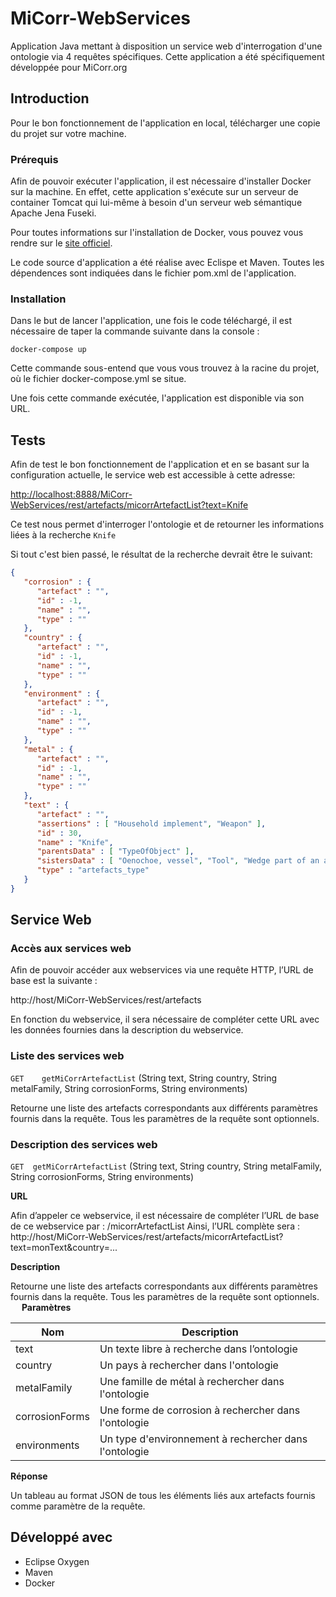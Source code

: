 # MiCorr-WebServices
Application Java mettant à disposition un service web d'interrogation d'une ontologie via 4 requêtes spécifiques. Cette application a été spécifiquement développée pour MiCorr.org

## Introduction

Pour le bon fonctionnement de l'application en local, télécharger une copie du projet sur votre machine.

### Prérequis

Afin de pouvoir exécuter l'application, il est nécessaire d'installer Docker sur la machine. En effet, cette application s'exécute sur un serveur de container Tomcat qui lui-même à besoin d'un serveur web sémantique Apache Jena Fuseki.

Pour toutes informations sur l'installation de Docker, vous pouvez vous rendre sur le [site officiel](https://www.docker.com/).

Le code source d'application a été réalise avec Eclispe et Maven. Toutes les dépendences sont indiquées dans le fichier pom.xml de l'application.

### Installation

Dans le but de lancer l'application, une fois le code téléchargé, il est nécessaire de taper la commande suivante dans la console :

```
docker-compose up
```

Cette commande sous-entend que vous vous trouvez à la racine du projet, où le fichier docker-compose.yml se situe.

Une fois cette commande exécutée, l'application est disponible via son URL.

## Tests
Afin de test le bon fonctionnement de l'application et en se basant sur la configuration actuelle, le service web est accessible à cette adresse:

[http://localhost:8888/MiCorr-WebServices/rest/artefacts/micorrArtefactList?text=Knife](http://localhost:8888/MiCorr-WebServices/rest/artefacts/micorrArtefactList?text=Knife)

Ce test nous permet d'interroger l'ontologie et de retourner les informations liées à la recherche `Knife`

Si tout c'est bien passé, le résultat de la recherche devrait être le suivant:

```JSON
{
   "corrosion" : {
      "artefact" : "",
      "id" : -1,
      "name" : "",
      "type" : ""
   },
   "country" : {
      "artefact" : "",
      "id" : -1,
      "name" : "",
      "type" : ""
   },
   "environment" : {
      "artefact" : "",
      "id" : -1,
      "name" : "",
      "type" : ""
   },
   "metal" : {
      "artefact" : "",
      "id" : -1,
      "name" : "",
      "type" : ""
   },
   "text" : {
      "artefact" : "",
      "assertions" : [ "Household implement", "Weapon" ],
      "id" : 30,
      "name" : "Knife",
      "parentsData" : [ "TypeOfObject" ],
      "sistersData" : [ "Oenochoe, vessel", "Tool", "Wedge part of an altar crown suspension in the abbey chapel", "Submarine part", "Aeroplane part", "Bed structure", "Iron (and steel) sheet", "Technical object", "Jewellery", "Household implement", "Metal sheet", "Military tag", "Situla", "Pin", "Headrest or horse bit", "Architectural element", "Weapon", "Not defined", "Horological object", "Military carriage" ],
      "type" : "artefacts_type"
   }
}
```

## Service Web

### Accès aux services web

Afin de pouvoir accéder aux webservices via une requête HTTP, l’URL de base est la suivante :

http://host/MiCorr-WebServices/rest/artefacts

En fonction du webservice, il sera nécessaire de compléter cette URL avec les données fournies dans la description du webservice.

### Liste des services web
`GET	getMiCorrArtefactList` (String text, String country, String metalFamily, String corrosionForms, String environments)

Retourne une liste des artefacts correspondants aux différents paramètres fournis dans la requête. Tous les paramètres de la requête sont optionnels.

### Description des services web
 `GET  getMiCorrArtefactList` (String text, String country, String metalFamily, String corrosionForms, String environments)
 
**URL**

Afin d’appeler ce webservice, il est nécessaire de compléter l’URL de base de ce webservice par :
/micorrArtefactList
Ainsi, l’URL complète sera :
http://host/MiCorr-WebServices/rest/artefacts/micorrArtefactList?text=monText&country=...

**Description** 

Retourne une liste des artefacts correspondants aux différents paramètres fournis dans la requête. Tous les paramètres de la requête sont optionnels.
 
**Paramètres** 

| Nom            | Description                                                |
| -------------- | ---------------------------------------------------------- |
| text           | Un texte libre à recherche dans l’ontologie                |
| country        | Un pays à rechercher dans l'ontologie                      |
| metalFamily    | Une famille de métal à rechercher dans l'ontologie         |
| corrosionForms | Une forme de corrosion à rechercher dans l'ontologie       |
| environments   | Un type d'environnement à rechercher dans l'ontologie      |

**Réponse** 

Un tableau au format JSON de tous les éléments liés aux artefacts fournis comme paramètre de la requête.

## Développé avec 

- Eclipse Oxygen
- Maven
- Docker

